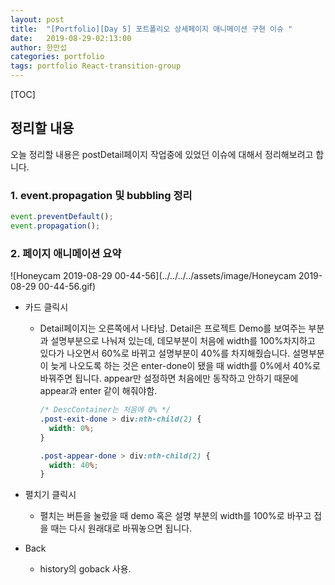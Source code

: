 ```yaml
---
layout: post
title:  "[Portfolio][Day 5] 포트폴리오 상세페이지 애니메이션 구현 이슈 "
date:   2019-08-29-02:13:00
author: 한만섭
categories: portfolio
tags: portfolio React-transition-group
---
```










[TOC]



















## 정리할 내용 

오늘 정리할 내용은 postDetail페이지 작업중에 있었던 이슈에 대해서 정리해보려고 합니다.  



### 1. event.propagation 및 bubbling 정리 

```js
event.preventDefault();
event.propagation();
```





### 2. 페이지 애니메이션 요약 

![Honeycam 2019-08-29 00-44-56](../../../../assets/image/Honeycam 2019-08-29 00-44-56.gif)

- 카드 클릭시 

  - Detail페이지는 오른쪽에서 나타남. Detail은 프로젝트 Demo를 보여주는 부분과 설명부분으로 나눠져 있는데, 데모부분이 처음에 width를 100%차지하고 있다가 나오면서 60%로 바뀌고 설명부분이 40%를 차지해줬습니다.  설명부분이 늦게 나오도록 하는 것은 enter-done이 됐을 때 width를 0%에서 40%로 바꿔주면 됩니다.  appear만 설정하면 처음에만 동작하고 안하기 때문에 appear과 enter 같이 해줘야함.  

    ```css
    /* DescContainer는 처음에 0% */
    .post-exit-done > div:nth-child(2) {
      width: 0%;
    }
    
    .post-appear-done > div:nth-child(2) {
      width: 40%;
    }
    ```

- 펼치기 클릭시 

  - 펼치는 버튼을 눌렀을 때 demo 혹은 설명 부분의 width를 100%로 바꾸고 접을 때는 다시 원래대로 바꿔놓으면 됩니다.  

- Back

  - history의 goback 사용.  

  

  